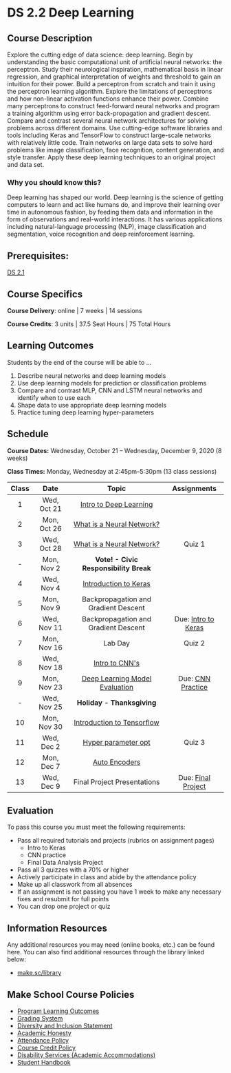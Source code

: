 # DS 2.2 Deep Learning

## Course Description

Explore the cutting edge of data science: deep learning. Begin by understanding the basic computational unit of artificial neural networks: the perceptron. Study their neurological inspiration, mathematical basis in linear regression, and graphical interpretation of weights and threshold to gain an intuition for their power. Build a perceptron from scratch and train it using the perceptron learning algorithm. Explore the limitations of perceptrons and how non-linear activation functions enhance their power. Combine many perceptrons to construct feed-forward neural networks and program a training algorithm using error back-propagation and gradient descent. Compare and contrast several neural network architectures for solving problems across different domains. Use cutting-edge software libraries and tools including Keras and TensorFlow to construct large-scale networks with relatively little code. Train networks on large data sets to solve hard problems like image classification, face recognition, content generation, and style transfer. Apply these deep learning techniques to an original project and data set.

### Why you should know this?

Deep learning has shaped our world. Deep learning is the science of getting computers to learn and act like humans do, and improve their learning over time in autonomous fashion, by feeding them data and information in the form of observations and real-world interactions. It has various applications including natural-language processing (NLP), image classification and segmentation, voice recognition and deep reinforcement learning.

## Prerequisites:  

[DS 2.1](https://github.com/Make-School-Courses/DS-2.1-Machine-Learning)

## Course Specifics

**Course Delivery**: online | 7 weeks | 14 sessions

**Course Credits**: 3 units | 37.5 Seat Hours | 75 Total Hours

## Learning Outcomes

Students by the end of the course will be able to ...

1. Describe neural networks and deep learning models
1. Use deep learning models for prediction or classification problems
1. Compare and contrast MLP, CNN and LSTM neural networks and identify when to use each
1. Shape data to use appropriate deep learning models
1. Practice tuning deep learning hyper-parameters

## Schedule

**Course Dates:** Wednesday, October 21 – Wednesday, December 9, 2020 (8 weeks)

**Class Times:** Monday, Wednesday at 2:45pm–5:30pm (13 class sessions)

| Class | Date | Topic | Assignments
|:-----:|:----------------------:|:---------------------------------------:| :----: |
|  1 |  Wed, Oct 21               | [Intro to Deep Learning] |
|  2 |  Mon, Oct 26               | [What is a Neural Network?] |
|  3 |  Wed, Oct 28               | [What is a Neural Network?]  | Quiz 1
|  - |  Mon, Nov 2              | **Vote! - Civic Responsibility Break** |
|  4 |  Wed, Nov 4               | [Introduction to Keras] | 
|  5 |  Mon, Nov 9               | Backpropagation and Gradient Descent  |
|  6 |  Wed, Nov 11               | Backpropagation and Gradient Descent  | Due: [Intro to Keras](Lessons/introkeras.md)
|  7 |  Mon, Nov 16              | Lab Day | Quiz 2
|  8 |  Wed, Nov 18              | [Intro to CNN's](https://docs.google.com/presentation/d/1fZkrBcY_dzIVP3gPNyQyQUPPu2cqGe2YV0Chjxj8tRU/edit#slide=id.p) | 
|  9 |  Mon, Nov 23              | [Deep Learning Model Evaluation] | Due: [CNN Practice](Lessons/cnnpractice.md)
|  - |  Wed, Nov 25               | **Holiday - Thanksgiving** |
| 10 |  Mon, Nov 30              | [Introduction to Tensorflow] |
| 11 |  Wed, Dec 2              | [Hyper parameter opt]| Quiz 3
| 12 |  Mon, Dec 7              | [Auto Encoders]|
| 13 |  Wed, Dec 9                | Final Project Presentations | Due: [Final Project](Lessons/finalproject.md)


[Intro to Deep Learning]:https://docs.google.com/presentation/d/1vxQ_R8-gEtR896EoC1_ObSKoWJZje40H8wcXzdltjpo/edit#slide=id.g9e8c78a5a9_0_81
[Array and matrix manipulation]:Lessons/Arrayandmatrixmanipulation.md
[What is a Neural Network?]: Lessons/WhatisNeuralNetwork.md
[Introduction to Keras]: Lessons/IntroductiontoKeras.md
[Deep Learning Glossary]: Lessons/DeepLearningGlossary.md
[Convolutional Neural Network]: Lessons/ConvolutionalNeuralNetwork.md
[Recurrent Neural Network]: Lessons/RecurrentNeuralNetwork.md
[Keras for Large Datasets]:Lessons/KerasforLargeDatasets.md
[Deep Learning Model Evaluation]: Lessons/DeepLearningModelEvaluation.md
[Introduction to Tensorflow]: Lessons/IntroductiontoTensorflow.md
[Hyper parameter opt]: Lessons/Hyperparameteropt.md
[Auto Encoders]: Lessons/AutoEncoders.md


## Evaluation

To pass this course you must meet the following requirements:

- Pass all required tutorials and projects (rubrics on assignment pages)
    - Intro to Keras
    - CNN practice
    - Final Data Analysis Project
- Pass all 3 quizzes with a 70% or higher
- Actively participate in class and abide by the attendance policy
- Make up all classwork from all absences
- If an assignment is not passing you have 1 week to make any necessary fixes and resubmit for full points
- You can drop one project or quiz 

##  Information Resources

Any additional resources you may need (online books, etc.) can be found here. You can also find additional resources through the library linked below:

- [make.sc/library](http://make.sc/library)

## Make School Course Policies

- [Program Learning Outcomes](https://make.sc/program-learning-outcomes)
- [Grading System](https://make.sc/grading-system)
- [Diversity and Inclusion Statement](https://make.sc/diversity-and-inclusion-statement)
- [Academic Honesty](https://make.sc/academic-honesty-policy)
- [Attendance Policy](https://make.sc/attendance-policy)
- [Course Credit Policy](https://make.sc/course-credit-policy)
- [Disability Services (Academic Accommodations)](https://make.sc/disability-services)
- [Student Handbook](https://make.sc/student-handbook)
